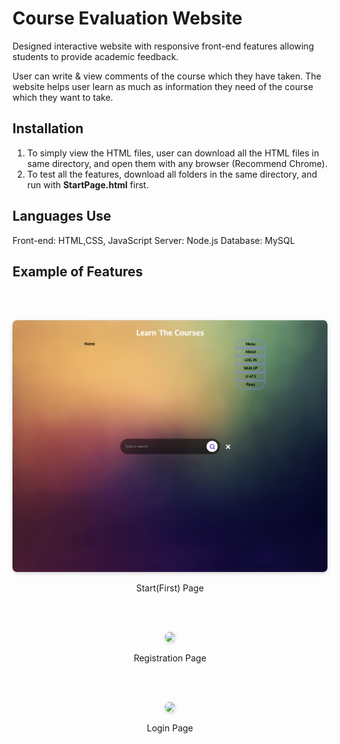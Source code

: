 # Course Evaluation Website
Designed interactive website with responsive front-end features allowing students to provide academic feedback.

User can write & view comments of the course which they have taken. The website helps user learn as much as information they need of the course which they want to take.

## Installation
1. To simply view the HTML files, user can download all the HTML files in same directory, and open them with any browser (Recommend Chrome).
2. To test all the features, download all folders in the same directory, and run with **StartPage.html** first.

## Languages Use
Front-end: HTML,CSS, JavaScript
Server: Node.js
Database: MySQL
## Example of Features

<br></br>

<center>  
<img style="border-radius: 0.5125em;  
box-shadow: 0 2px 4px 0 rgba(34,36,38,.12),0 2px 10px 0 rgba(34,36,38,.08);"  
src="https://github.com/Eric-GH/CMPT350-Full-Stack-Web-Programming/blob/master/Source/1.png?raw=true">    
<p align="center">
Start(First) Page
</p>  
</center>

<br></br>

<center>  
<img style="border-radius: 0.5125em;  
box-shadow: 0 2px 4px 0 rgba(34,36,38,.12),0 2px 10px 0 rgba(34,36,38,.08);"  
src="https://github.com/Eric-GH/CMPT350-Full-Stack-Web-Programming/blob/master/Source/2.png?raw=true">    
<p align="center">
Registration Page
</p>  
</center>

<br></br>

<center>  
<img style="border-radius: 0.5125em;  
box-shadow: 0 2px 4px 0 rgba(34,36,38,.12),0 2px 10px 0 rgba(34,36,38,.08);"  
src="https://github.com/Eric-GH/CMPT350-Full-Stack-Web-Programming/blob/master/Source/3.png?raw=true">    
<p align="center">
Login Page
</p>  
</center>
